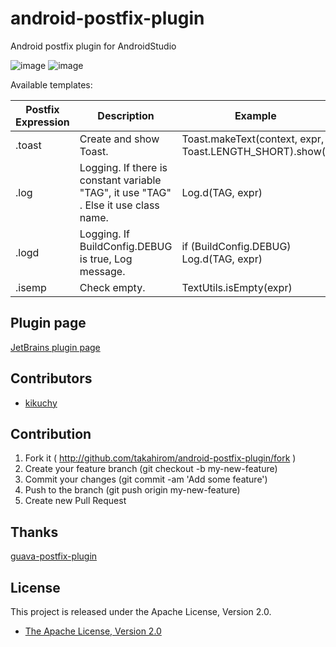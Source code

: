 # android-postfix-plugin
Android postfix plugin for AndroidStudio

![image](https://cloud.githubusercontent.com/assets/1386930/7507612/3c131392-f4ad-11e4-98a0-e56dbfab8c69.gif)
![image](https://cloud.githubusercontent.com/assets/1386930/7448067/c8f2ceb6-f24a-11e4-8711-c5f2a5d205d4.gif)

Available templates:

|   Postfix Expression  | Description                                                                                                            | Example                                |
| --------------------- | ---------------------------------------------------------------------------------------------------------------------- | -------------------------------------- |
| .toast        | Create and show Toast.                                                                              | Toast.makeText(context, expr, Toast.LENGTH_SHORT).show()                    |
| .log        | Logging. If there is constant variable "TAG", it use "TAG" . Else it use class name.                  | Log.d(TAG, expr)                    |
| .logd        | Logging. If BuildConfig.DEBUG is true, Log message.                 | if (BuildConfig.DEBUG) Log.d(TAG, expr)                    |
| .isemp        | Check empty.                | TextUtils.isEmpty(expr)                    |

Plugin page
---------------
[JetBrains plugin page](https://plugins.jetbrains.com/plugin/7775)


Contributors
---------------
* [kikuchy](http://www.github.com/kikuchy)


Contribution
----------------
1. Fork it ( http://github.com/takahirom/android-postfix-plugin/fork )
2. Create your feature branch (git checkout -b my-new-feature)
3. Commit your changes (git commit -am 'Add some feature')
4. Push to the branch (git push origin my-new-feature)
5. Create new Pull Request


Thanks
---------------
[guava-postfix-plugin](https://github.com/ukcrpb6/guava-postfix-plugin)


License
---------------
This project is released under the Apache License, Version 2.0.

* [The Apache License, Version 2.0](http://www.apache.org/licenses/LICENSE-2.0)

